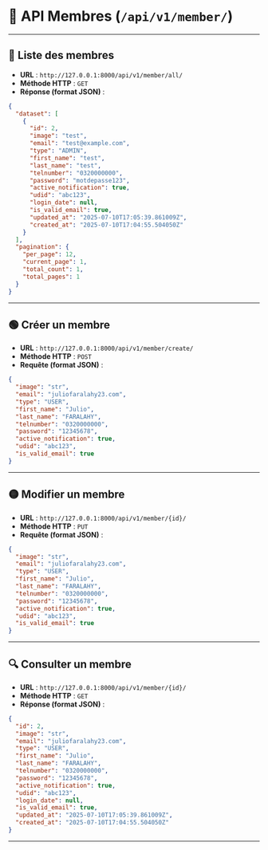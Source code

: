 # 📘 API Membres (`/api/v1/member/`)

---

## 🔹 Liste des membres

- **URL** : `http://127.0.0.1:8000/api/v1/member/all/`
- **Méthode HTTP** : `GET`
- **Réponse (format JSON)** :

```json
{
  "dataset": [
    {
      "id": 2,
      "image": "test",
      "email": "test@example.com",
      "type": "ADMIN",
      "first_name": "test",
      "last_name": "test",
      "telnumber": "0320000000",
      "password": "motdepasse123",
      "active_notification": true,
      "udid": "abc123",
      "login_date": null,
      "is_valid_email": true,
      "updated_at": "2025-07-10T17:05:39.861009Z",
      "created_at": "2025-07-10T17:04:55.504050Z"
    }
  ],
  "pagination": {
    "per_page": 12,
    "current_page": 1,
    "total_count": 1,
    "total_pages": 1
  }
}
```

---

## 🟢 Créer un membre

- **URL** : `http://127.0.0.1:8000/api/v1/member/create/`
- **Méthode HTTP** : `POST`
- **Requête (format JSON)** :

```json
{
  "image": "str",
  "email": "juliofaralahy23.com",
  "type": "USER",
  "first_name": "Julio",
  "last_name": "FARALAHY",
  "telnumber": "0320000000",
  "password": "12345678",
  "active_notification": true,
  "udid": "abc123",
  "is_valid_email": true
}
```

---

## 🟡 Modifier un membre

- **URL** : `http://127.0.0.1:8000/api/v1/member/{id}/`
- **Méthode HTTP** : `PUT`
- **Requête (format JSON)** :

```json
{
  "image": "str",
  "email": "juliofaralahy23.com",
  "type": "USER",
  "first_name": "Julio",
  "last_name": "FARALAHY",
  "telnumber": "0320000000",
  "password": "12345678",
  "active_notification": true,
  "udid": "abc123",
  "is_valid_email": true
}
```

---

## 🔍 Consulter un membre

- **URL** : `http://127.0.0.1:8000/api/v1/member/{id}/`
- **Méthode HTTP** : `GET`
- **Réponse (format JSON)** :

```json
{
  "id": 2,
  "image": "str",
  "email": "juliofaralahy23.com",
  "type": "USER",
  "first_name": "Julio",
  "last_name": "FARALAHY",
  "telnumber": "0320000000",
  "password": "12345678",
  "active_notification": true,
  "udid": "abc123",
  "login_date": null,
  "is_valid_email": true,
  "updated_at": "2025-07-10T17:05:39.861009Z",
  "created_at": "2025-07-10T17:04:55.504050Z"
}
```

---